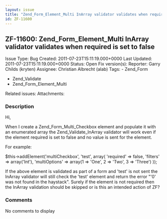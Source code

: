 ```yaml
---
layout: issue
title: "Zend_Form_Element_Multi InArray validator validates when required is set to false"
id: ZF-11600
---
```


ZF-11600: Zend\_Form\_Element\_Multi InArray validator validates when required is set to false
----------------------------------------------------------------------------------------------

 Issue Type: Bug Created: 2011-07-23T15:11:19.000+0000 Last Updated: 2011-07-23T15:11:19.000+0000 Status: Open Fix version(s): 
 Reporter:  Garry Childs (kryten)  Assignee:  Christian Albrecht (alab)  Tags: - Zend\_Form
- Zend\_Validate
- Zend\_Form\_Element\_Multi
 
 Related issues: 
 Attachments: 
### Description

Hi,

When I create a Zend\_Form\_Multi\_Checkbox element and populate it with an enumerated array the Zend\_Validate\_InArray validator will work even if the element required is set to false and no value is sent for the element.

For example:

$this->addElement('multiCheckbox', 'test', array( 'required' => false, 'filters' => array('Int'), 'multiOptions' => array(1 => 'One', 2 => 'Two', 3 => 'Three') ));

If the above element is validated as part of a form and 'test' is not sent the InArray validator will still check the 'test' element and return the error "'0' was not found in the haystack". Surely if the element is not required then the InArray validation should be skipped or is this an intended action of ZF?

 

 

### Comments

No comments to display